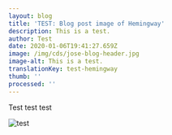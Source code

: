 ```yaml
---
layout: blog
title: 'TEST: Blog post image of Hemingway'
description: This is a test.
author: Test
date: 2020-01-06T19:41:27.659Z
image: /img/cds/jose-blog-header.jpg
image-alt: This is a test.
translationKey: test-hemingway
thumb: ''
processed: ''
---
```

Test test test

![test](/img/cds/hemingway-en.jpg "test")
